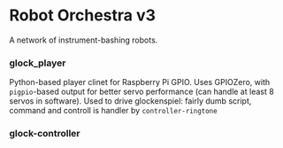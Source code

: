 # Robot Orchestra v3

A network of instrument-bashing robots.

### glock_player

Python-based player clinet for Raspberry Pi GPIO. Uses GPIOZero, with `pigpio`-based output for better servo performance (can handle at least 8 servos in software). Used to drive glockenspiel: fairly dumb script, command and controll is handler by `controller-ringtone`

### glock-controller





